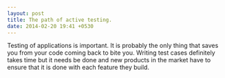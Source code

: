 ```yaml
---
layout: post
title: The path of active testing.
date: 2014-02-20 19:41 +0530
---
```


Testing of applications is important. It is probably the only thing that saves you from your code coming back to bite you. Writing test cases definitely takes time but it needs be done and new products in the market have to ensure that it is done with each feature they build.
